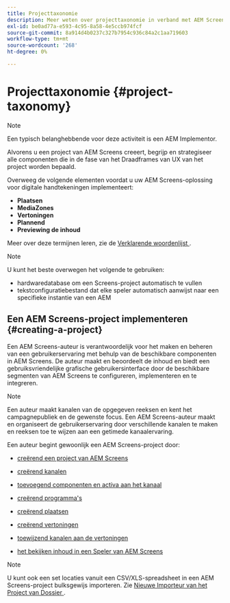 ```yaml
---
title: Projecttaxonomie
description: Meer weten over projecttaxonomie in verband met AEM Screens?
exl-id: be0ad77a-e593-4c95-8a58-4e5ccb974fcf
source-git-commit: 8a914d4b0237c327b7954c936c84a2c1aa719603
workflow-type: tm+mt
source-wordcount: '268'
ht-degree: 0%

---
```


# Projecttaxonomie {#project-taxonomy}

>[!NOTE]
>
>Een typisch belanghebbende voor deze activiteit is een AEM Implementor.

Alvorens u een project van AEM Screens creeert, begrijp en strategiseer alle componenten die in de fase van het Draadframes van UX van het project worden bepaald.

Overweeg de volgende elementen voordat u uw AEM Screens-oplossing voor digitale handtekeningen implementeert:

* **Plaatsen**
* **MediaZones**
* **Vertoningen**
* **Plannend**
* **Previewing de inhoud**

Meer over deze termijnen leren, zie de [ Verklarende woordenlijst ](https://experienceleague.adobe.com/nl/docs/experience-manager-screens/user-guide/overview/screens-glossary).

>[!NOTE]
>
>U kunt het beste overwegen het volgende te gebruiken:
>
>* hardwaredatabase om een Screens-project automatisch te vullen
>* tekstconfiguratiebestand dat elke speler automatisch aanwijst naar een specifieke instantie van een AEM

## Een AEM Screens-project implementeren {#creating-a-project}

Een AEM Screens-auteur is verantwoordelijk voor het maken en beheren van een gebruikerservaring met behulp van de beschikbare componenten in AEM Screens. De auteur maakt en beoordeelt de inhoud en biedt een gebruiksvriendelijke grafische gebruikersinterface door de beschikbare segmenten van AEM Screens te configureren, implementeren en te integreren.

>[!NOTE]
>
>Een auteur maakt kanalen van de opgegeven reeksen en kent het campagnepubliek en de gewenste focus. Een AEM Screens-auteur maakt en organiseert de gebruikerservaring door verschillende kanalen te maken en reeksen toe te wijzen aan een getimede kanaalervaring.

Een auteur begint gewoonlijk een AEM Screens-project door:

* [ creërend een project van AEM Screens ](https://experienceleague.adobe.com/nl/docs/experience-manager-screens/user-guide/authoring/setting-up-projects/creating-a-screens-project)
* [ creërend kanalen ](https://experienceleague.adobe.com/nl/docs/experience-manager-screens/user-guide/authoring/setting-up-projects/managing-channels)
* [ toevoegend componenten en activa aan het kanaal ](https://experienceleague.adobe.com/nl/docs/experience-manager-screens/user-guide/authoring/product-features/adding-components-to-a-channel)
* [ creërend programma&#39;s ](https://experienceleague.adobe.com/nl/docs/experience-manager-screens/user-guide/authoring/setting-up-projects/managing-schedules)
* [ creërend plaatsen ](https://experienceleague.adobe.com/nl/docs/experience-manager-screens/user-guide/authoring/setting-up-projects/managing-locations)
* [ creërend vertoningen ](https://experienceleague.adobe.com/nl/docs/experience-manager-screens/user-guide/authoring/setting-up-projects/managing-displays)
* [ toewijzend kanalen aan de vertoningen ](https://experienceleague.adobe.com/nl/docs/experience-manager-screens/user-guide/authoring/setting-up-projects/assigning-channels/channel-assignment)

* [ het bekijken inhoud in een Speler van AEM Screens ](https://experienceleague.adobe.com/nl/docs/experience-manager-screens/user-guide/administering/working-with-screens-player)

>[!NOTE]
>U kunt ook een set locaties vanuit een CSV/XLS-spreadsheet in een AEM Screens-project bulksgewijs importeren. Zie [ Nieuwe Importeur van het Project van Dossier ](https://experienceleague.adobe.com/nl/docs/experience-manager-screens/user-guide/administering/project-importer).
